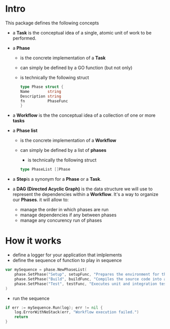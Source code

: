 # Intro

This package defines the following concepts
- a **Task** is the conceptual idea of a single, atomic unit of work to be performed.
- a **Phase** 
  - is the concrete implementation of a **Task**
  - can simply be defined by a GO function (but not only)
  - is technically the following struct

	```go
	type Phase struct {
	Name        string
	Description string
	fn          PhaseFunc
	}
	```

- a **Workflow** is the the conceptual idea of a collection of one or more **tasks**
- a **Phase list** 
  - is the concrete implementation of a **Workflow**
  - can simply be defined by a list of **phases**
	- is technically the following struct

	```go
	type PhaseList []Phase
	```
- a **Step**is a synonym for a **Phase** or a **Task**.

-  a **DAG (Directed Acyclic Graph)** is the data structure we will use to represent the dependencies within a **Workflow**. It's a way to organize our **Phases**. it will allow to:
	- manage the order in which phases are run
	- manage dependencies if any between phases
	- manage any concurency run of phases


# How it works
- define a logger for your application that imlplements 
- define the sequence of function to play in sequence
```go
var mySequence = phase.NewPhaseList(
	phase.SetPhase("Setup", setupFunc, "Prepares the environment for the build."),
	phase.SetPhase("Build", buildFunc, "Compiles the source code into a binary."),
	phase.SetPhase("Test", testFunc, "Executes unit and integration tests."),
)
```
- run the sequence
```go
if err := mySequence.Run(log); err != nil {
    log.ErrorWithNoStack(err, "Workflow execution failed.")
    return
}
```